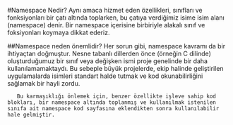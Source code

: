 #Namespace Nedir?
Aynı amaca hizmet eden özellikleri, sınıfları ve fonksiyonları bir çatı altında toplarken, bu çatıya verdiğimiz isime isim alanı (namespace) denir.
Bir namespace içerisine birbiriyle alakalı sınıf ve foksiyonları koymaya dikkat ederiz.

##Namespace neden önemlidir?
       Her sorun gibi, namespace kavramı da bir ihtiyaçtan doğmuştur. Nesne tabanlı dillerden önce (örneğin C dilinde) oluşturduğumuz bir sınıf veya değişken ismi proje genelinde bir daha kullanılamamaktaydı. Bu sebeple büyük projelerde, ekip halinde geliştirilen uygulamalarda isimleri standart halde tutmak ve kod okunabilirliğini sağlamak bir hayli zordu.

       Bu karmaşıklığı önlemek için, benzer özellikte işleve sahip kod blokları, bir namespace altında toplanmış ve kullanılmak istenilen sınıfa ait namespace kod sayfasına eklendikten sonra kullanılabilir hale gelmiştir.
